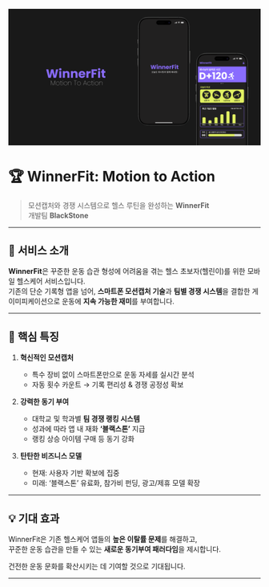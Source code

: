 <p align="center">
  <img src="docs/header.png" alt="WinnerFit Header" width="800"/>
</p>

# 🏆 WinnerFit: Motion to Action

> 모션캡처와 경쟁 시스템으로 헬스 루틴을 완성하는 **WinnerFit**  
> 개발팀 **BlackStone**

---

## 📱 서비스 소개
**WinnerFit**은 꾸준한 운동 습관 형성에 어려움을 겪는 헬스 초보자(헬린이)를 위한 모바일 헬스케어 서비스입니다.  
기존의 단순 기록형 앱을 넘어, **스마트폰 모션캡처 기술**과 **팀별 경쟁 시스템**을 결합한 게이미피케이션으로 운동에 **지속 가능한 재미**를 부여합니다.  

---

## 🚀 핵심 특징

1. **혁신적인 모션캡처**  
   - 특수 장비 없이 스마트폰만으로 운동 자세를 실시간 분석  
   - 자동 횟수 카운트 → 기록 편리성 & 경쟁 공정성 확보  

2. **강력한 동기 부여**  
   - 대학교 및 학과별 **팀 경쟁 랭킹 시스템**  
   - 성과에 따라 앱 내 재화 **‘블랙스톤’** 지급  
   - 랭킹 상승 아이템 구매 등 동기 강화  

3. **탄탄한 비즈니스 모델**  
   - 현재: 사용자 기반 확보에 집중  
   - 미래: ‘블랙스톤’ 유료화, 참가비 펀딩, 광고/제휴 모델 확장  

---

## 💡 기대 효과
WinnerFit은 기존 헬스케어 앱들의 **높은 이탈률 문제**를 해결하고,  
꾸준한 운동 습관을 만들 수 있는 **새로운 동기부여 패러다임**을 제시합니다.  

건전한 운동 문화를 확산시키는 데 기여할 것으로 기대됩니다.  

---
